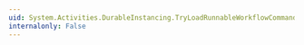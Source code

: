 ```yaml
---
uid: System.Activities.DurableInstancing.TryLoadRunnableWorkflowCommand.#ctor
internalonly: False
---
```

